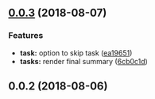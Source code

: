 <a name="0.0.3"></a>
## [0.0.3](https://github.com/hjvedvik/tasks/compare/v0.0.2...v0.0.3) (2018-08-07)


### Features

* **task:** option to skip task ([ea19651](https://github.com/hjvedvik/tasks/commit/ea19651))
* **tasks:** render final summary ([6cb0c1d](https://github.com/hjvedvik/tasks/commit/6cb0c1d))



<a name="0.0.2"></a>
## 0.0.2 (2018-08-06)



